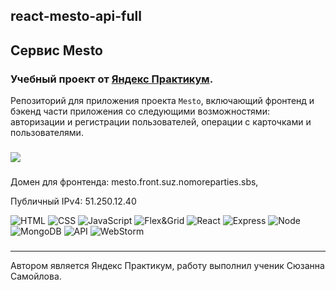 ## react-mesto-api-full
## Сервис Mesto
### Учебный проект от [Яндекс Практикум](https://praktikum.yandex.ru/).
Репозиторий для приложения проекта `Mesto`, включающий фронтенд и бэкенд части приложения со следующими возможностями: авторизации и регистрации пользователей, операции с карточками и пользователями.

###

<img src="frontend/src/images/mestoSamoylova.gif">

###

Домен для фронтенда: mesto.front.suz.nomoreparties.sbs,

Публичный IPv4: 51.250.12.40

![HTML](https://img.shields.io/badge/-HTML-ff7b00?logo=HTML5&logoColor=white)
![CSS](https://img.shields.io/badge/-CSS-0084ff?logo=CSS3&logoColor=white)
![JavaScript](https://img.shields.io/badge/-JavaScript-f3de35?logo=javaScript&logoColor=black)
![Flex&Grid](https://img.shields.io/badge/-Flex&Grid-469837?)
![React](https://img.shields.io/badge/-React-000000?logo=React&logoColor=40a3ff)
![Express](https://img.shields.io/badge/-Express-000000?logo=express&logoColor=white)
![Node](https://img.shields.io/badge/-Node.js-469837?logo=Node.js&logoColor=white)
![MongoDB](https://img.shields.io/badge/-MongoDB-469837?logo=mongodb&logoColor=white)
![API](https://img.shields.io/badge/-API-blue)
![WebStorm](https://img.shields.io/badge/-WebStorm-b8adff?logo=WebStorm&logoColor=black)

###

***
Автором является Яндекс Практикум, работу выполнил ученик Сюзанна Самойлова.
